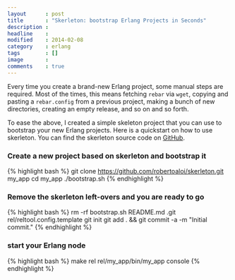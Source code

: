 ```yaml
---
layout      : post
title       : "Skerleton: bootstrap Erlang Projects in Seconds"
description :
headline    :
modified    : 2014-02-08
category    : erlang
tags        : []
image       :
comments    : true
---
```


Every time you create a brand-new Erlang project, some manual steps
are required. Most of the times, this means fetching `rebar` via
`wget`, copying and pasting a `rebar.config` from a previous project,
making a bunch of new directories, creating an empty release, and so
on and so forth.

To ease the above, I created a simple skeleton project that you can
use to bootstrap your new Erlang projects. Here is a quickstart on how
to use skerleton. You can find the skerleton source code on
[GitHub](https://github.com/robertoaloi/skerleton).


### Create a new project based on skerleton and bootstrap it

{% highlight bash %}
git clone https://github.com/robertoaloi/skerleton.git my_app
cd my_app
./bootstrap.sh
{% endhighlight %}

### Remove the skerleton left-overs and you are ready to go

{% highlight bash %}
rm -rf bootstrap.sh README.md .git rel/reltool.config.template
git init
git add . && git commit -a -m "Initial commit."
{% endhighlight %}

### start your Erlang node

{% highlight bash %}
make rel
rel/my_app/bin/my_app console
{% endhighlight %}
